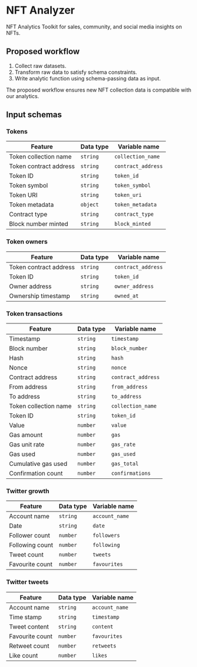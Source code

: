 # NFT Analyzer

NFT Analytics Toolkit for sales, community, and social media insights on NFTs.

## Proposed workflow

1. Collect raw datasets.
2. Transform raw data to satisfy schema constraints.
3. Write analytic function using schema-passing data as input.

The proposed workflow ensures new NFT collection data is compatible with our analytics.

## Input schemas

### Tokens

| Feature                | Data type | Variable name      |
| ---------------------- | --------- | ------------------ |
| Token collection name  | `string`  | `collection_name`  |
| Token contract address | `string`  | `contract_address` |
| Token ID               | `string`  | `token_id`         |
| Token symbol           | `string`  | `token_symbol`     |
| Token URI              | `string`  | `token_uri`        |
| Token metadata         | `object`  | `token_metadata`   |
| Contract type          | `string`  | `contract_type`    |
| Block number minted    | `string`  | `block_minted`     |

### Token owners

| Feature                | Data type | Variable name      |
| -------------------    | --------- | ------------------ |
| Token contract address | `string`  | `contract_address` |
| Token ID               | `string`  | `token_id`         |
| Owner address          | `string`  | `owner_address`    |
| Ownership timestamp    | `string`  | `owned_at`         |

### Token transactions

| Feature               | Data type | Variable name      |
| --------------------- | --------- | ------------------ |
| Timestamp             | `string`  | `timestamp`        |
| Block number          | `string`  | `block_number`     |
| Hash                  | `string`  | `hash`             |
| Nonce                 | `string`  | `nonce`            |
| Contract address      | `string`  | `contract_address` |
| From address          | `string`  | `from_address`     |
| To address            | `string`  | `to_address`       |
| Token collection name | `string`  | `collection_name`  |
| Token ID              | `string`  | `token_id`         |
| Value                 | `number`  | `value`            |
| Gas amount            | `number`  | `gas`              |
| Gas unit rate         | `number`  | `gas_rate`         |
| Gas used              | `number`  | `gas_used`         |
| Cumulative gas used   | `number`  | `gas_total`        |
| Confirmation count    | `number`  | `confirmations`    |

### Twitter growth

| Feature         | Data type  | Variable name  |
| --------------- | ---------- | -------------- |
| Account name    | `string`   | `account_name` |
| Date            | `string`   | `date`         |
| Follower count  | `number`   | `followers`    |
| Following count | `number`   | `following`    |
| Tweet count     | `number`   | `tweets`       |
| Favourite count | `number`   | `favourites`   |

### Twitter tweets

| Feature         | Data type  | Variable name  |
| --------------- | ---------- | -------------- |
| Account name    | `string`   | `account_name` |
| Time stamp      | `string`   | `timestamp`    |
| Tweet content   | `string`   | `content`      |
| Favourite count | `number`   | `favourites`   |
| Retweet count   | `number`   | `retweets`     |
| Like count      | `number`   | `likes`        |
